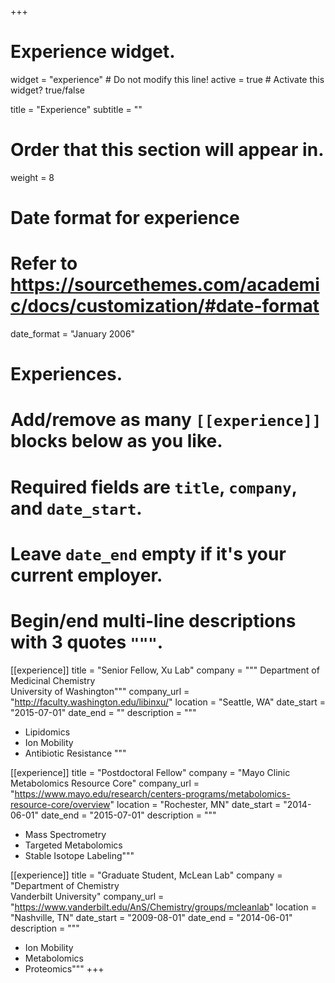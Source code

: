 +++
# Experience widget.
widget = "experience"  # Do not modify this line!
active = true  # Activate this widget? true/false

title = "Experience"
subtitle = ""

# Order that this section will appear in.
weight = 8

# Date format for experience
#   Refer to https://sourcethemes.com/academic/docs/customization/#date-format
date_format = "January 2006"

# Experiences.
#   Add/remove as many `[[experience]]` blocks below as you like.
#   Required fields are `title`, `company`, and `date_start`.
#   Leave `date_end` empty if it's your current employer.
#   Begin/end multi-line descriptions with 3 quotes `"""`.
[[experience]]
  title = "Senior Fellow, Xu Lab"
  company = """
  Department of Medicinal Chemistry<br/>
  University of Washington"""
  company_url = "http://faculty.washington.edu/libinxu/"
  location = "Seattle, WA"
  date_start = "2015-07-01"
  date_end = ""
  description = """
  
  * Lipidomics
  * Ion Mobility
  * Antibiotic Resistance
  """

[[experience]]
  title = "Postdoctoral Fellow"
  company = "Mayo Clinic Metabolomics Resource Core"
  company_url = "https://www.mayo.edu/research/centers-programs/metabolomics-resource-core/overview"
  location = "Rochester, MN"
  date_start = "2014-06-01"
  date_end = "2015-07-01"
  description = """
  
  * Mass Spectrometry
  * Targeted Metabolomics
  * Stable Isotope Labeling"""

[[experience]]
  title = "Graduate Student, McLean Lab"
  company = "Department of Chemistry <br/>
  Vanderbilt University"
  company_url = "https://www.vanderbilt.edu/AnS/Chemistry/groups/mcleanlab"
  location = "Nashville, TN"
  date_start = "2009-08-01"
  date_end = "2014-06-01"
  description = """
  
  * Ion Mobility
  * Metabolomics
  * Proteomics"""
+++

